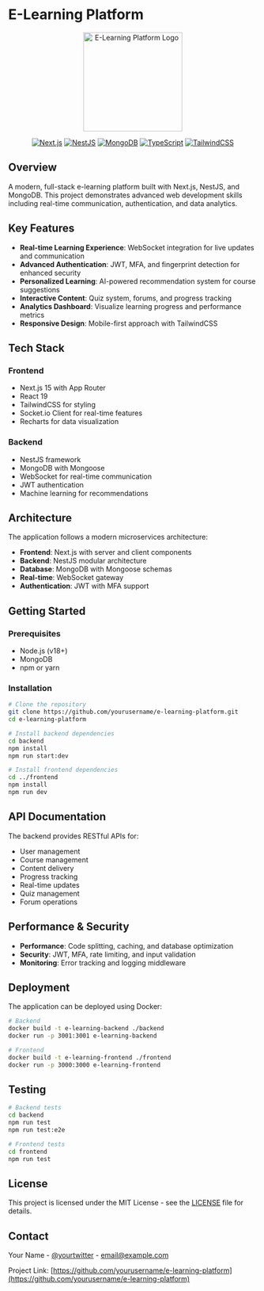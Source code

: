 # E-Learning Platform

<div align="center">
  <img src="frontend/public/logo.png" alt="E-Learning Platform Logo" width="200"/>
  
  [![Next.js](https://img.shields.io/badge/Next.js-15.0.4-black?style=for-the-badge&logo=next.js)](https://nextjs.org/)
  [![NestJS](https://img.shields.io/badge/NestJS-10.0.0-red?style=for-the-badge&logo=nestjs)](https://nestjs.com/)
  [![MongoDB](https://img.shields.io/badge/MongoDB-6.0-green?style=for-the-badge&logo=mongodb)](https://www.mongodb.com/)
  [![TypeScript](https://img.shields.io/badge/TypeScript-5.0-blue?style=for-the-badge&logo=typescript)](https://www.typescriptlang.org/)
  [![TailwindCSS](https://img.shields.io/badge/TailwindCSS-3.0-38B2AC?style=for-the-badge&logo=tailwind-css)](https://tailwindcss.com/)
</div>

## Overview

A modern, full-stack e-learning platform built with Next.js, NestJS, and MongoDB. This project demonstrates advanced web development skills including real-time communication, authentication, and data analytics.

## Key Features

- **Real-time Learning Experience**: WebSocket integration for live updates and communication
- **Advanced Authentication**: JWT, MFA, and fingerprint detection for enhanced security
- **Personalized Learning**: AI-powered recommendation system for course suggestions
- **Interactive Content**: Quiz system, forums, and progress tracking
- **Analytics Dashboard**: Visualize learning progress and performance metrics
- **Responsive Design**: Mobile-first approach with TailwindCSS

## Tech Stack

### Frontend
- Next.js 15 with App Router
- React 19
- TailwindCSS for styling
- Socket.io Client for real-time features
- Recharts for data visualization

### Backend
- NestJS framework
- MongoDB with Mongoose
- WebSocket for real-time communication
- JWT authentication
- Machine learning for recommendations

## Architecture

The application follows a modern microservices architecture:

- **Frontend**: Next.js with server and client components
- **Backend**: NestJS modular architecture
- **Database**: MongoDB with Mongoose schemas
- **Real-time**: WebSocket gateway
- **Authentication**: JWT with MFA support

## Getting Started

### Prerequisites
- Node.js (v18+)
- MongoDB
- npm or yarn

### Installation

```bash
# Clone the repository
git clone https://github.com/yourusername/e-learning-platform.git
cd e-learning-platform

# Install backend dependencies
cd backend
npm install
npm run start:dev

# Install frontend dependencies
cd ../frontend
npm install
npm run dev
```

## API Documentation

The backend provides RESTful APIs for:
- User management
- Course management
- Content delivery
- Progress tracking
- Real-time updates
- Quiz management
- Forum operations

## Performance & Security

- **Performance**: Code splitting, caching, and database optimization
- **Security**: JWT, MFA, rate limiting, and input validation
- **Monitoring**: Error tracking and logging middleware

## Deployment

The application can be deployed using Docker:

```bash
# Backend
docker build -t e-learning-backend ./backend
docker run -p 3001:3001 e-learning-backend

# Frontend
docker build -t e-learning-frontend ./frontend
docker run -p 3000:3000 e-learning-frontend
```

## Testing

```bash
# Backend tests
cd backend
npm run test
npm run test:e2e

# Frontend tests
cd frontend
npm run test
```

## License

This project is licensed under the MIT License - see the [LICENSE](LICENSE) file for details.

## Contact

Your Name - [@yourtwitter](https://twitter.com/yourtwitter) - email@example.com

Project Link: [https://github.com/yourusername/e-learning-platform](https://github.com/yourusername/e-learning-platform) 